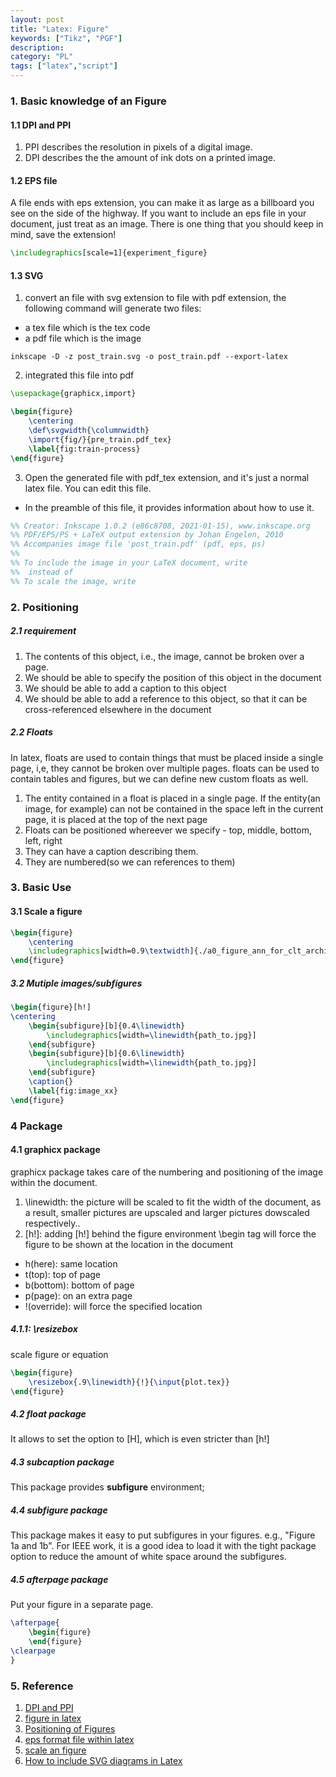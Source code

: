 ```yaml
---
layout: post
title: "Latex: Figure"
keywords: ["Tikz", "PGF"]
description: 
category: "PL"
tags: ["latex","script"]
---
```


### 1. Basic knowledge of an Figure 

#### 1.1 DPI and PPI
1. PPI describes the resolution in pixels of a digital image. 
2. DPI describes the the amount of ink dots on a printed image.

#### 1.2 EPS file
A file ends with eps extension, you can make it as large as a billboard you see on the side of the highway.
If you want to include an eps file in your document, just treat as an image. There is one thing
that you should keep in mind, save the extension!

```latex
\includegraphics[scale=1]{experiment_figure}
```

#### 1.3 SVG
1. convert an file with svg extension to file with pdf extension, the following command will generate two files:
- a tex file which is the tex code
- a pdf file which is the image

```shell
inkscape -D -z post_train.svg -o post_train.pdf --export-latex
```

2. integrated this file into pdf

```tex
\usepackage{graphicx,import}

\begin{figure}
	\centering
	\def\svgwidth{\columnwidth}
	\import{fig/}{pre_train.pdf_tex}
	\label{fig:train-process}
\end{figure}
```

3. Open the generated file with pdf\_tex extension, and it's just a normal latex file. You can edit this file.
- In the preamble of this file, it provides information about how to use it. 

```latex
%% Creator: Inkscape 1.0.2 (e86c8708, 2021-01-15), www.inkscape.org
%% PDF/EPS/PS + LaTeX output extension by Johan Engelen, 2010
%% Accompanies image file 'post_train.pdf' (pdf, eps, ps)
%%
%% To include the image in your LaTeX document, write
%%  instead of
%% To scale the image, write
```



### 2. Positioning

##### 2.1 requirement
1. The contents of this object, i.e., the image, cannot be broken over a page.
2. We should be able to specify the position of this object in the document
3. We should be able to add a caption to this object
4. We should be able to add a reference to this object, so that it can be cross-referenced
   elsewhere in the document

##### 2.2 Floats
In latex, floats are used to contain things that must be placed inside a single page, i,e, they
cannot be broken over multiple pages. floats can be used to contain tables and figures, but we can
define new custom floats as well.
1. The entity contained in a float is placed in a single page. If the entity(an image, for example)
   can not be contained in the space left in the current page, it is placed at the top of the next
   page
2. Floats can be positioned whereever we specify - top, middle, bottom, left, right
3. They can have a caption describing them.
4. They are numbered(so we can references to them)


### 3. Basic Use

#### 3.1 Scale a figure

```latex
\begin{figure}
	\centering
	\includegraphics[width=0.9\textwidth]{./a0_figure_ann_for_clt_architecture.png}
\end{figure}
```

##### 3.2 Mutiple images/subfigures 

```latex
\begin{figure}[h!]
\centering
	\begin{subfigure}[b]{0.4\linewidth}
		\includegraphics[width=\linewidth{path_to.jpg}]
	\end{subfigure}
	\begin{subfigure}[b]{0.6\linewidth}
		\includegraphics[width=\linewidth{path_to.jpg}]
	\end{subfigure}
	\caption{}
	\label{fig:image_xx}
\end{figure}
```


### 4 Package

#### 4.1 graphicx package
graphicx package takes care of the numbering and positioning of the image within the document.
1. \linewidth: the picture will be scaled to fit the width of the document, as a result, smaller
   pictures are upscaled and larger pictures dowscaled respectively..
2. [h!]: adding [h!] behind the figure environment \begin tag will force the figure to be shown at
   the location in the document
- h(here): same location
- t(top): top of page
- b(bottom): bottom of page
- p(page): on an extra page
- !(override): will force the specified location

##### 4.1.1: \resizebox
scale figure or equation
```latex
\begin{figure}
	\resizebox{.9\linewidth}{!}{\input{plot.tex}}
\end{figure}
```

##### 4.2 float package
It allows to set the option to [H], which is even stricter than [h!]

##### 4.3 subcaption package
This package provides **subfigure** environment;

##### 4.4 subfigure package

This package makes it easy to put subfigures in your figures. e.g., "Figure 1a and 1b". For IEEE
work, it is a good idea to load it with the tight package option to reduce the amount of white space
around the subfigures. 

##### 4.5 afterpage package

Put your figure in a separate page.

```latex
\afterpage{
	\begin{figure}
	\end{figure}
\clearpage
}
```



### 5. Reference
1. [DPI and PPI](https://en.99designs.jp/blog/tips/ppi-vs-dpi-whats-the-difference/)
2. [figure in latex](https://www.latex-tutorial.com/tutorials/figures/)
3. [Positioning of Figures](https://www.overleaf.com/learn/latex/Positioning_of_Figures)
4. [eps format file within
   latex](https://tex.stackexchange.com/questions/182467/including-eps-figure-in-pdflatex)
5. [scale an figure](https://tex.stackexchange.com/questions/98134/is-it-possible-to-scale-an-entire-beginfigure)
6. [How to include SVG diagrams in Latex](https://tex.stackexchange.com/questions/2099/how-to-include-svg-diagrams-in-latex)


